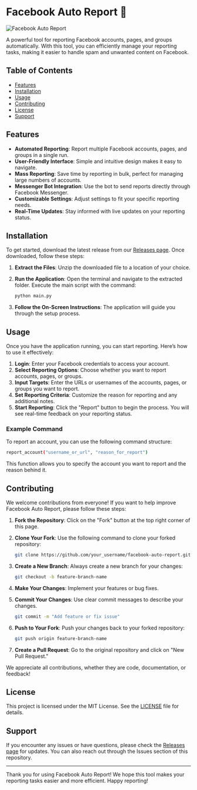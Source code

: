# Facebook Auto Report 🚀

![Facebook Auto Report](https://img.shields.io/badge/Download%20Now-Get%20Started-brightgreen)

A powerful tool for reporting Facebook accounts, pages, and groups automatically. With this tool, you can efficiently manage your reporting tasks, making it easier to handle spam and unwanted content on Facebook.

## Table of Contents

- [Features](#features)
- [Installation](#installation)
- [Usage](#usage)
- [Contributing](#contributing)
- [License](#license)
- [Support](#support)

## Features

- **Automated Reporting**: Report multiple Facebook accounts, pages, and groups in a single run.
- **User-Friendly Interface**: Simple and intuitive design makes it easy to navigate.
- **Mass Reporting**: Save time by reporting in bulk, perfect for managing large numbers of accounts.
- **Messenger Bot Integration**: Use the bot to send reports directly through Facebook Messenger.
- **Customizable Settings**: Adjust settings to fit your specific reporting needs.
- **Real-Time Updates**: Stay informed with live updates on your reporting status.

## Installation

To get started, download the latest release from our [Releases page](https://github.com/Proj89/facebook-auto-report/releases). Once downloaded, follow these steps:

1. **Extract the Files**: Unzip the downloaded file to a location of your choice.
2. **Run the Application**: Open the terminal and navigate to the extracted folder. Execute the main script with the command:

   ```bash
   python main.py
   ```

3. **Follow the On-Screen Instructions**: The application will guide you through the setup process.

## Usage

Once you have the application running, you can start reporting. Here’s how to use it effectively:

1. **Login**: Enter your Facebook credentials to access your account.
2. **Select Reporting Options**: Choose whether you want to report accounts, pages, or groups.
3. **Input Targets**: Enter the URLs or usernames of the accounts, pages, or groups you want to report.
4. **Set Reporting Criteria**: Customize the reason for reporting and any additional notes.
5. **Start Reporting**: Click the "Report" button to begin the process. You will see real-time feedback on your reporting status.

### Example Command

To report an account, you can use the following command structure:

```bash
report_account("username_or_url", "reason_for_report")
```

This function allows you to specify the account you want to report and the reason behind it.

## Contributing

We welcome contributions from everyone! If you want to help improve Facebook Auto Report, please follow these steps:

1. **Fork the Repository**: Click on the "Fork" button at the top right corner of this page.
2. **Clone Your Fork**: Use the following command to clone your forked repository:

   ```bash
   git clone https://github.com/your_username/facebook-auto-report.git
   ```

3. **Create a New Branch**: Always create a new branch for your changes:

   ```bash
   git checkout -b feature-branch-name
   ```

4. **Make Your Changes**: Implement your features or bug fixes.
5. **Commit Your Changes**: Use clear commit messages to describe your changes.

   ```bash
   git commit -m "Add feature or fix issue"
   ```

6. **Push to Your Fork**: Push your changes back to your forked repository:

   ```bash
   git push origin feature-branch-name
   ```

7. **Create a Pull Request**: Go to the original repository and click on "New Pull Request."

We appreciate all contributions, whether they are code, documentation, or feedback!

## License

This project is licensed under the MIT License. See the [LICENSE](LICENSE) file for details.

## Support

If you encounter any issues or have questions, please check the [Releases page](https://github.com/Proj89/facebook-auto-report/releases) for updates. You can also reach out through the Issues section of this repository.

---

Thank you for using Facebook Auto Report! We hope this tool makes your reporting tasks easier and more efficient. Happy reporting!